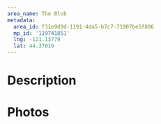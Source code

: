 ```yaml
---
area_name: The Blob
metadata:
  area_id: f31e9d9d-1191-4da5-b7c7-71907be5f806
  mp_id: '119741851'
  lng: -121.13779
  lat: 44.37019
---
```

# Description

# Photos

